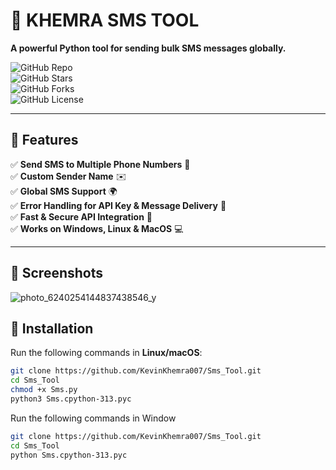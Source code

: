 # 🚀 KHEMRA SMS TOOL  

**A powerful Python tool for sending bulk SMS messages globally.**  

![GitHub Repo](https://img.shields.io/github/repo-size/KevinKhemra007/Sms_Tool)  
![GitHub Stars](https://img.shields.io/github/stars/KevinKhemra007/Sms_Tool?style=social)  
![GitHub Forks](https://img.shields.io/github/forks/KevinKhemra007/Sms_Tool?style=social)  
![GitHub License](https://img.shields.io/github/license/KevinKhemra007/Sms_Tool)  

---

## 📌 Features  
✅ **Send SMS to Multiple Phone Numbers** 📲  
✅ **Custom Sender Name** ✉️  
✅ **Global SMS Support** 🌍  
✅ **Error Handling for API Key & Message Delivery** 🚨  
✅ **Fast & Secure API Integration** 🔑  
✅ **Works on Windows, Linux & MacOS** 💻  

---

## 📸 Screenshots  

![photo_6240254144837438546_y](https://github.com/user-attachments/assets/3e1cc671-0a3a-467e-ae49-9fd0ec80178b)


## 🔧 Installation  

Run the following commands in **Linux/macOS**:  

```bash
git clone https://github.com/KevinKhemra007/Sms_Tool.git
cd Sms_Tool
chmod +x Sms.py
python3 Sms.cpython-313.pyc
```
Run the following commands in Window
```bash
git clone https://github.com/KevinKhemra007/Sms_Tool.git
cd Sms_Tool
python Sms.cpython-313.pyc
